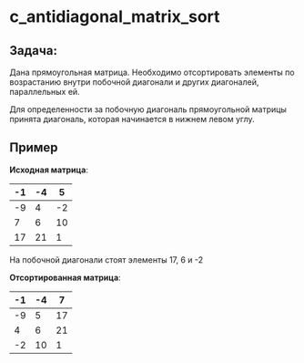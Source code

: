 # c_antidiagonal_matrix_sort

## Задача: 
Дана прямоугольная матрица. Необходимо отсортировать элементы по возрастанию внутри побочной диагонали и других диагоналей, параллельных ей.

Для определенности за побочную диагональ прямоугольной матрицы принята диагональ, которая начинается в нижнем левом углу.

## Пример
**Исходная матрица**: 

|-1|-4|5|
|-|-|-|
|-9|4|-2|
|7|6|10|
|17|21|1|

На побочной диагонали стоят элементы 17, 6 и -2

**Отсортированная матрица**:

|-1|-4|7|
|-|-|-|
|-9|5|17|
|4|6|21|
|-2|10|1|
